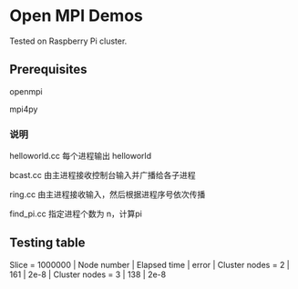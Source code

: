 # Open MPI Demos
Tested on Raspberry Pi cluster.

## Prerequisites
openmpi

mpi4py

### 说明
helloworld.cc   每个进程输出 helloworld

bcast.cc        由主进程接收控制台输入并广播给各子进程

ring.cc         由主进程接收输入，然后根据进程序号依次传播

find_pi.cc      指定进程个数为 n，计算pi

## Testing table

Slice = 1000000
| Node number | Elapsed time | error
| Cluster nodes = 2 | 161 | 2e-8
| Cluster nodes = 3 | 138 | 2e-8